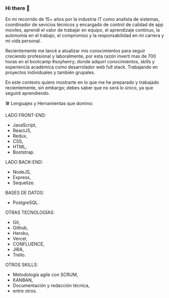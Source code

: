 ### Hi there 👋

<!--
**evillalba510/evillalba510** is a ✨ _special_ ✨ repository because its `README.md` (this file) appears on your GitHub profile.

Here are some ideas to get you started:

- 🔭 I’m currently working on ...
- 🌱 I’m currently learning ...
- 👯 I’m looking to collaborate on ...
- 🤔 I’m looking for help with ...
- 💬 Ask me about ...
- 📫 How to reach me: ...
- 😄 Pronouns: ...
- ⚡ Fun fact: ...
-->


En mi recorrido de 15+ años por la industria IT como analista de sistemas, coordinador de sevicios técnicos y encargado de control de calidad de app moviles, aprendí el valor de trabajar en equipo, el aprendizaje continuo, la autonomía en el trabajo, el compromiso y la responsabilidad en mi carrera y mi vida personal.

Recientemente me lancé a atualizar mis conocimientos para seguir creciendo profesional y laboralmente, por esta razón invertí mas de 700 horas en el bootcamp #soyhenry; donde adquirí conocimientos, skills y experiencia académica como desarrolador web full stack. Trabajando en proyectos individuales y también grupales.

En este contexto quiero mostrarte en lo que me he preparado y trabajado recientemente, sin embargo; debes saber que no será lo único, ya que seguiré aprendiendo.


🛠️ Lenguajes y Herramientas que domino:

LADO FRONT-END: 
- JavaScript, 
- ReactJS, 
- Redux, 
- CSS, 
- HTML, 
- Bootstrap.

LADO BACK-END: 
- NodeJS, 
- Express,
- Sequelize.

BASES DE DATOS: 
- PostgreSQL.

OTRAS TECNOLOGÍAS: 
- Git, 
- Github, 
- Heroku, 
- Vercel, 
- CONFLUENCE, 
- JIRA, 
- Trello.

OTROS SKILLS: 
- Metodología agile con SCRUM, 
- KANBAN, 
- Documentación y redacción técnica, 
- entre otros.
